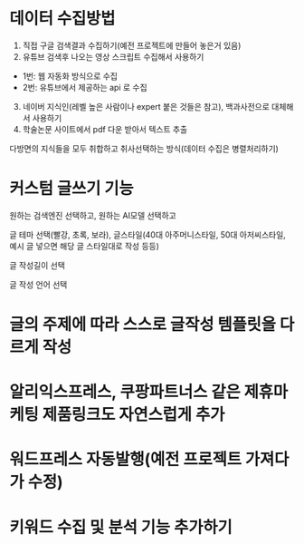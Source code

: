 # 데이터 수집방법
1. 직접 구글 검색결과 수집하기(예전 프로젝트에 만들어 놓은거 있음)
2. 유튜브 검색후 나오는 영상 스크립트 수집해서 사용하기
- 1번: 웹 자동화 방식으로 수집
- 2번: 유튜브에서 제공하는 api 로 수집 
3. 네이버 지식인(레벨 높은 사람이나 expert 붙은 것들은 참고), 백과사전으로 대체해서 사용하기
4. 학술논문 사이트에서 pdf 다운 받아서 텍스트 추출

다방면의 지식들을 모두 취합하고 취사선택하는 방식(데이터 수집은 병렬처리하기)

# 커스텀 글쓰기 기능

원하는 검색엔진 선택하고, 원하는 AI모델 선택하고 

글 테마 선택(빨강, 초록, 보라), 글스타일(40대 아주머니스타일, 50대 아저씨스타일, 예시 글 넣으면 해당 글 스타일대로 작성 등등)

글 작성길이 선택

글 작성 언어 선택 

# 글의 주제에 따라 스스로 글작성 템플릿을 다르게 작성

# 알리익스프레스, 쿠팡파트너스 같은 제휴마케팅 제품링크도 자연스럽게 추가

# 워드프레스 자동발행(예전 프로젝트 가져다가 수정)

# 키워드 수집 및 분석 기능 추가하기